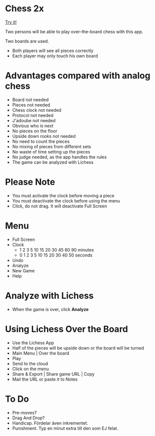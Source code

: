 # Chess 2x

[Try it!](https://christernilsson.github.io/2023/026-chessx2/)

Two persons will be able to play over-the-board chess with this app.

Two boards are used.
* Both players will see all pieces correctly
* Each player may only touch his own board

# Advantages compared with analog chess

* Board not needed
* Pieces not needed
* Chess clock not needed
* Protocol not needed
* J'adoube not needed
* Obvious who is next
* No pieces on the floor
* Upside down rooks not needed
* No need to count the pieces
* No mixing of pieces from different sets
* No waste of time setting up the pieces
* No judge needed, as the app handles the rules
* The game can be analyzed with Lichess

# Please Note

* You must activate the clock before moving a piece
* You must deactivate the clock before using the menu
* Click, do not drag. It will deactivate Full Screen

# Menu

* Full Screen
* Clock
	* 1 2 3 5 10 15 20 30 45 60 90 minutes
	* 0 1 2 3  5 10 15 20 30 40 50 seconds
* Undo
* Analyze
* New Game
* Help

# Analyze with Lichess

* When the game is over, click **Analyze**

# Using Lichess Over the Board

* Use the Lichess App
* Half of the pieces will be upside down or the board will be turned
* Main Menu | Over the board
* Play
* Send to the cloud
* Click on the menu
* Share & Export | Share game URL | Copy
* Mail the URL or paste it to Notes

# To Do

* Pre-moves?
* Drag And Drop?
* Handicap. Fördelar även inkrementet.
* Punishment. Typ en minut extra till den som EJ felat.
